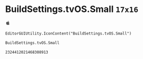 # BuildSettings.tvOS.Small `17x16`
<img src="/img/BuildSettings.tvOS.Small.png" width=17 height=16>

``` CSharp
EditorGUIUtility.IconContent("BuildSettings.tvOS.Small")
```
```
BuildSettings.tvOS.Small
```
```
2324412021468308913
```
